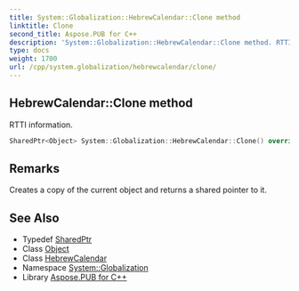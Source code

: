 ```yaml
---
title: System::Globalization::HebrewCalendar::Clone method
linktitle: Clone
second_title: Aspose.PUB for C++
description: 'System::Globalization::HebrewCalendar::Clone method. RTTI information in C++.'
type: docs
weight: 1700
url: /cpp/system.globalization/hebrewcalendar/clone/
---
```

## HebrewCalendar::Clone method


RTTI information.

```cpp
SharedPtr<Object> System::Globalization::HebrewCalendar::Clone() override
```

## Remarks


Creates a copy of the current object and returns a shared pointer to it. 
## See Also

* Typedef [SharedPtr](../../../system/sharedptr/)
* Class [Object](../../../system/object/)
* Class [HebrewCalendar](../)
* Namespace [System::Globalization](../../)
* Library [Aspose.PUB for C++](../../../)
